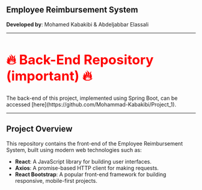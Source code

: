 ## Employee Reimbursement System

**Developed by**: Mohamed Kabakibi & Abdeljabbar Elassali

---
<h2 style="font-size: 2.5em; color: red;">🔥 Back-End Repository (important) 🔥</h2>
The back-end of this project, implemented using Spring Boot, can be accessed [here](https://github.com/Mohammad-Kabakibi/Project_1).

---
## Project Overview
This repository contains the front-end of the Employee Reimbursement System, built using modern web technologies such as:
- **React**: A JavaScript library for building user interfaces.
- **Axios**: A promise-based HTTP client for making requests.
- **React Bootstrap**: A popular front-end framework for building responsive, mobile-first projects.


